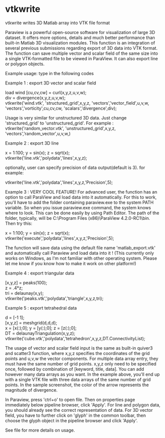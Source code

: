 # vtkwrite
vtkwrite writes 3D Matlab array into VTK file format

Paraview is a powerful open-source software for visualization of large 3D dataset. It offers more options, details and much better performance than built-in Matlab 3D visualization modules. This function is an integration of several previous submissions regarding export of 3D data into VTK format. The function can save multiple vector and scalar field of the same size into a single VTK-formatted file to be viewed in ParaView. It can also export line or polygon objects. 
  
Example usage: type in the following codes 

Example 1 : export 3D vector and scalar field 

load wind 
[cu,cv,cw] = curl(x,y,z,u,v,w);     
div = divergence(x,y,z,u,v,w);     
vtkwrite('wind.vtk', 'structured_grid',x,y,z, 'vectors','vector_field',u,v,w, 'vectors','vorticity',cu,cv,cw, 'scalars','divergence',div); 

Usage is very similar for unstructured 3D data. Just change 'structured_grid' to 'unstructured_grid'. For example : 
vtkwrite('random_vector.vtk', 'unstructured_grid',x,y,z, 'vectors','random_vector',u,v,w,) 

Example 2 : export 3D line 

x = 1:100; y = sin(x); z = sqrt(x);     
vtkwrite('line.vtk','polydata','lines',x,y,z);     

optionally, user can specify precision of data output(default is 3). for example: 

vtkwrite('line.vtk','polydata','lines',x,y,z,'Precision',5);     

Example 3 : VERY COOL FEATURE! For advanced user, the function has an option to call ParaView and load data into it automatically. For this to work, you'll have to add the folder containing paraview.exe to the system PATH variable. So when you issue paraview.exe command, the system knows where to look. This can be done easily by using Path Editor. The path of the folder, typically, will be C:\Program Files (x86)\ParaView 4.2.0-RC1\bin. Then try this: 

x = 1:100; y = sin(x); z = sqrt(x);     
vtkwrite('execute','polydata','lines',x,y,z,'Precision',5); 

The function will save data using the default file name 'matlab_export.vtk' and automatically call Paraview and load data into it ! (This currently only works on Windows, as I'm not familiar with other operating system. Please let me know if you know how to make it work on other platform!) 

Example 4 : export triangular data 

[x,y,z] = peaks(100);     
z = .4*z;     
tri = delaunay(x,y);     
vtkwrite('peaks.vtk','polydata','triangle',x,y,z,tri);    

Example 5 : export tetrahedral data 

d = [-1 1];     
[x,y,z] = meshgrid(d,d,d);     
x = [x(:);0]; y = [y(:);0]; z = [z(:);0];     
DT = delaunayTriangulation(x,y,z);     
vtkwrite('cube.vtk','polydata','tetrahedron',x,y,z,DT.ConnectivityList);    

The usage of vector and scalar field input is the same as built-in quiver3 and scatter3 function, where x,y,z specifies the coordinates of the grid points and u,v,w the vector components. For multiple data array entry, they must have the same number of grid points. x,y,z only need to be specified once, followed by combination of [keyword, title, data]. You can add however many data arrays as you want. In the example above, you'll end up with a single VTK file with three data arrays of the same number of grid points. In the sample screenshot, the color of the arrow represents the magnitude of divergence.

In Paraview, press 'ctrl+o' to open file. Then on properties page immediately below pipeline browser, click 'Apply'. For line and polygon data, you should already see the correct representation of data. For 3D vector field, you have to further click on 'glyph' in the common toolbar, then choose the glyph object in the pipeline browser and click 'Apply'.

See file for more details on usage.
